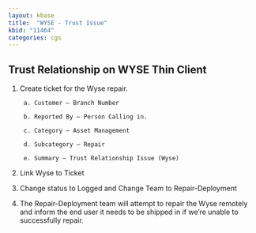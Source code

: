 ```yaml
---
layout: kbase
title:  "WYSE - Trust Issue"
kbid: "11464"
categories: cgs
---
```


## Trust Relationship on WYSE Thin Client

 

1. Create ticket for the Wyse repair.

        a. Customer – Branch Number

        b. Reported By – Person Calling in.

        c. Category – Asset Management

        d. Subcategory – Repair

        e. Summary – Trust Relationship Issue (Wyse)



2. Link Wyse to Ticket

3. Change status to Logged and Change Team to Repair-Deployment

4. The Repair-Deployment team will attempt to repair the Wyse remotely and inform the end user it needs to be shipped in if we’re unable to successfully repair. 